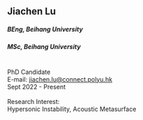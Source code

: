 ## Jiachen Lu
##### BEng, Beihang University
##### MSc, Beihang University

<div align="justify">
<br/>PhD Candidate
<br/>E-mail: <a href="mailto:jiachen.lu@connect.polyu.hk">jiachen.lu@connect.polyu.hk</a>
<br/>
Sept 2022 - Present
<br/><br/>
Research Interest: <br/>
Hypersonic Instability, Acoustic Metasurface
</div>